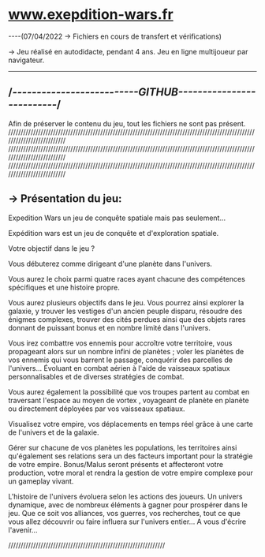 # www.exepdition-wars.fr

----(07/04/2022 -> Fichiers en cours de transfert et vérifications)


-> Jeu réalisé en autodidacte, pendant 4 ans. Jeu en ligne multijoueur par navigateur.

--------------------------------------------------------------
/*--------------------------GITHUB--------------------------*/
--------------------------------------------------------------

Afin de préserver le contenu du jeu, tout les fichiers ne sont pas présent.
//////////////////////////////////////////////////////////////////////////////////////////////////////////////////////////
//////////////////////////////////////////////////////////////////////////////////////////////////////////////////////////
//////////////////////////////////////////////////////////////////////////////////////////////////////////////////////////

-> Présentation du jeu:
---------------------------------------------------
Expedition Wars un jeu de conquête spatiale mais pas seulement...

Expédition wars est un jeu de conquête et d'exploration spatiale.

Votre objectif dans le jeu ?

Vous débuterez comme dirigeant d'une planète dans l'univers.

Vous aurez le choix parmi quatre races ayant chacune des compétences spécifiques et une histoire propre.

Vous aurez plusieurs objectifs dans le jeu. Vous pourrez ainsi explorer la galaxie, y trouver les vestiges d'un ancien peuple disparu, résoudre des énigmes complexes, trouver des cités perdues ainsi que des objets rares donnant de puissant bonus et en nombre limité dans l'univers.

Vous irez combattre vos ennemis pour accroître votre territoire, vous propageant alors sur un nombre infini de planètes ; voler les planètes de vos ennemis qui vous barrent le passage, conquérir des parcelles de l'univers... Évoluant en combat aérien à l'aide de vaisseaux spatiaux personnalisables et de diverses stratégies de combat.

Vous aurez également la possibilité que vos troupes partent au combat en traversant l'espace au moyen de vortex , voyageant de planète en planète ou directement déployées par vos vaisseaux spatiaux.

Visualisez votre empire, vos déplacements en temps réel grâce à une carte de l'univers et de la galaxie.

Gérer sur chacune de vos planètes les populations, les territoires ainsi qu'également ses relations sera un des facteurs important pour la stratégie de votre empire. Bonus/Malus seront présents et affecteront votre production, votre moral et rendra la gestion de votre empire complexe pour un gameplay vivant.

L'histoire de l'univers évoluera selon les actions des joueurs. Un univers dynamique, avec de nombreux éléments à gagner pour prospérer dans le jeu. Que ce soit vos alliances, vos guerres, vos recherches, tout ce que vous allez découvrir ou faire influera sur l'univers entier... A vous d'écrire l'avenir...

///////////////////////////////////////////////////////////////

